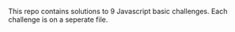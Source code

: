 This repo contains solutions to 9 Javascript basic challenges. Each challenge is on a seperate file.

